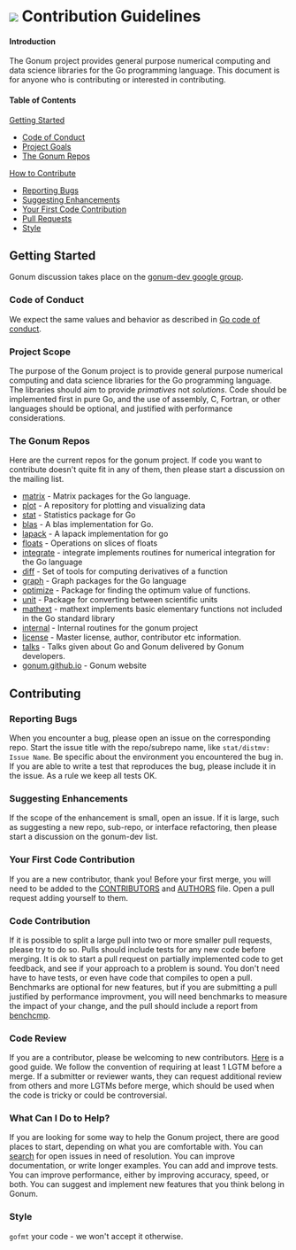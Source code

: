 # [<img src="https://avatars1.githubusercontent.com/u/3771091?v=3&s=30">](https://github.com/gonum) Contribution Guidelines
#### Introduction

The Gonum project provides general purpose numerical computing and data science libraries for the Go programming language.  This document is for anyone who is contributing or interested in contributing.

#### Table of Contents

[Getting Started](#getting-started)
  * [Code of Conduct](#code-of-conduct)
  * [Project Goals](#project-goals)
  * [The Gonum Repos](#the-gonum-repos)

[How to Contribute](#how-to-contribute)
  * [Reporting Bugs](#reporting-bugs)
  * [Suggesting Enhancements](#suggesting-enhancements)
  * [Your First Code Contribution](#your-first-code-contribution)
  * [Pull Requests](#pull-requests)
  * [Style](#style)

## Getting Started

Gonum discussion takes place on the [gonum-dev google group](https://groups.google.com/forum/#!forum/gonum-dev).

### Code of Conduct

We expect the same values and behavior as described in [Go code of conduct](https://golang.org/conduct).

### Project Scope

The purpose of the Gonum project is to provide general purpose numerical computing and data science libraries for the Go programming language.  The libraries should aim to provide *primatives* not *solutions*.  Code should be implemented first in pure Go, and the use of assembly, C, Fortran, or other languages should be optional, and justified with performance considerations.

### The Gonum Repos

Here are the current repos for the gonum project.  If code you want to contribute doesn't quite fit in any of them, then please start a discussion on the mailing list.

* [matrix](https://github.com/gonum/matrix) - Matrix packages for the Go language.
* [plot](https://github.com/gonum/plot) - A repository for plotting and visualizing data
* [stat](https://github.com/gonum/stat) - Statistics package for Go
* [blas](https://github.com/gonum/blas) - A blas implementation for Go.
* [lapack](https://github.com/gonum/lapack) - A lapack implementation for go
* [floats](https://github.com/gonum/floats) - Operations on slices of floats
* [integrate](https://github.com/gonum/integrate) - integrate implements routines for numerical integration for the Go language
* [diff](https://github.com/gonum/diff) - Set of tools for computing derivatives of a function
* [graph](https://github.com/gonum/graph) - Graph packages for the Go language
* [optimize](https://github.com/gonum/optimize) - Package for finding the optimum value of functions.
* [unit](https://github.com/gonum/unit) - Package for converting between scientific units
* [mathext](https://github.com/gonum/mathext) - mathext implements basic elementary functions not included in the Go standard library
* [internal](https://github.com/gonum/internal) - Internal routines for the gonum project
* [license](https://github.com/gonum/license) - Master license, author, contributor etc information.
* [talks](https://github.com/gonum/talks) - Talks given about Go and Gonum delivered by Gonum developers.
* [gonum.github.io](https://github.com/gonum/gonum.github.io) - Gonum website

## Contributing

### Reporting Bugs

When you encounter a bug, please open an issue on the corresponding repo.  Start the issue title with the repo/subrepo name, like `stat/distmv: Issue Name`.  Be specific about the environment you encountered the bug in.  If you are able to write a test that reproduces the bug, please include it in the issue.  As a rule we keep all tests OK.

### Suggesting Enhancements

If the scope of the enhancement is small, open an issue.  If it is large, such as suggesting a new repo, sub-repo, or interface refactoring, then please start a discussion on the gonum-dev list.

### Your First Code Contribution

If you are a new contributor, thank you!  Before your first merge, you will need to be added to the [CONTRIBUTORS](https://github.com/gonum/license/blob/master/CONTRIBUTORS) and [AUTHORS](https://github.com/gonum/license/blob/master/AUTHORS) file.  Open a pull request adding yourself to them.

### Code Contribution

If it is possible to split a large pull into two or more smaller pull requests, please try to do so.  Pulls should include tests for any new code before merging.  It is ok to start a pull request on partially implemented code to get feedback, and see if your approach to a problem is sound.  You don't need have to have tests, or even have code that compiles to open a pull.  Benchmarks are optional for new features, but if you are submitting a pull justified by performance improvment, you will need benchmarks to measure the impact of your change, and the pull should include a report from [benchcmp](https://godoc.org/golang.org/x/tools/cmd/benchcmp).

### Code Review

If you are a contributor, please be welcoming to new contributors.  [Here](http://sarah.thesharps.us/2014/09/01/the-gentle-art-of-patch-review/) is a good guide.  We follow the convention of requiring at least 1 LGTM before a merge.  If a submitter or reviewer wants, they can request additional review from others and more LGTMs before merge, which should be used when the code is tricky or could be controversial.

### What Can I Do to Help?

If you are looking for some way to help the Gonum project, there are good places to start, depending on what you are comfortable with.  You can [search](https://github.com/issues?utf8=%E2%9C%93&q=is%3Aopen+is%3Aissue+user%3Agonum) for open issues in need of resolution.  You can improve documentation, or write longer examples.  You can add and improve tests.  You can improve performance, either by improving accuracy, speed, or both.  You can suggest and implement new features that you think belong in Gonum.

### Style

`gofmt` your code - we won't accept it otherwise.
